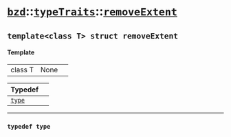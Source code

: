 # [`bzd`](../../../index.md)::[`typeTraits`](../../index.md)::[`removeExtent`](../index.md)

## `template<class T> struct removeExtent`

#### Template
||||
|---:|:---|:---|
|class T|None||

|Typedef||
|:---|:---|
|[`type`](./index.md)||
------
### `typedef type`

